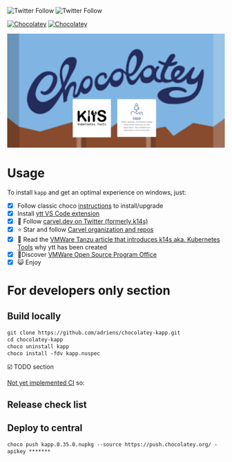 ![Twitter Follow](https://img.shields.io/twitter/follow/rastadidi?style=social)
![Twitter Follow](https://img.shields.io/twitter/follow/carvel_dev?label=Follow%20Carvel.dev&style=social)

[![Chocolatey](https://img.shields.io/chocolatey/v/kapp.svg)](https://chocolatey.org/packages/kapp)
[![Chocolatey](https://img.shields.io/chocolatey/dt/kapp.svg)](https://chocolatey.org/packages/kapp)

![Project banner](choco-kapp-banner.png)


# Usage

To install `kapp` and get an optimal experience on windows, just:

- [x] Follow classic choco [instructions](https://chocolatey.org/packages/kapp/) to install/upgrade
- [x] Install [ytt VS Code extension](https://marketplace.visualstudio.com/items?itemName=ewrenn.vscode-ytt)
- [x] :newspaper: Follow [carvel.dev on Twitter (formerly k14s)](https://twitter.com/carvel_dev)
- [x] :star: Star and follow [Carvel organization and repos](https://github.com/vmware-tanzu)
- [x] :book: Read the [VMWare Tanzu article that introduces k14s aka. Kubernetes Tools](https://tanzu.vmware.com/content/blog/introducing-k14s-kubernetes-tools-simple-and-composable-tools-for-application-deployment) why ytt has been created
- [x] :rocket:Discover [VMWare Open Source Program Office](http://vmware.github.io/)
- [x] :smiley_cat: Enjoy

# For developers only section

## Build locally



```
git clone https://github.com/adriens/chocolatey-kapp.git
cd chocolatey-kapp
choco uninstall kapp
choco install -fdv kapp.nuspec
```

:ballot_box_with_check: TODO section

[Not yet implemented CI](https://github.com/adriens/chocolatey-kapp/issues/2) so:

## Release check list


## Deploy to central

```
choco push kapp.0.35.0.nupkg --source https://push.chocolatey.org/ -apikey *******
```
